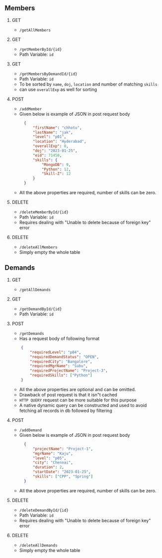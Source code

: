 ## Members

1. GET
    * `/getAllMembers`

1. GET
    * `/getMemberById/{id}`
    * Path Variable: `id`

1. GET
    * `/getMembersByDemandId/{id}`
    * Path Variable: `id`
    * To be sorted by `name`,
`doj`,
`location` and number of matching `skills`
    * can use `overallExp` as well for sorting

1. POST
    * `/addMember`
    * Given below is example of JSON in post request body  
      ```json
        {
            "firstName": "chhotu",
            "lastName": "jak",
            "level": "p01",
            "location": "Hyderabad",
            "overallExp": 8,
            "doj": "2023-01-25",
            "eid": 71450,
            "skills": {
                "MongoDB": 9,
                "Python": 12,
                "Skill-Z": 12
            }
        }
        ```
    * All the above properties are required,
number of skills can be zero.

1. DELETE
    * `/deleteMemberById/{id}`
    * Path Variable: `id`
    * Requires dealing with "Unable to delete because of foreign key" error

1. DELETE
    * `/deleteAllMembers`
    * Simply empty the whole table


## Demands

1. GET
    * `/getAllDemands`

1. GET
    * `/getDemandById/{id}`
    * Path Variable: `id`

1. POST
    * `/getDemands`
    * Has a request body of following format
    ```json
        {
            "requiredLevel": "p04",
            "requiredDemandStatus": "OPEN",
            "requiredCity": "Bangalore",
            "requiredMgrName": "Subu",
            "requiredProjectName": "Project-3",
            "requiredSkills": ["Python"]
        }
    ```
    * All the above properties are optional and can be omitted.
    * Drawback of post request is that it isn"t cached
    * `HTTP QUERY` request can be more suitable for this purpose
    * A native dynamic query can be constructed and used to avoid fetching all records in db followed by filtering

1. POST
    * `/addDemand`
    * Given below is example of JSON in post request body  
      ```json
        {
            "projectName": "Project-1",
            "mgrName": "Kaju",
            "level": "p05",
            "city": "Chennai",
            "duration": 2,
            "startDate": "2023-01-25",
            "skills": ["CPP", "Spring"]
        }
        ```
    * All the above properties are required, number of skills can be zero.

1. DELETE
    * `/deleteDemandById/{id}`
    * Path Variable: `id`
    * Requires dealing with "Unable to delete because of foreign key" error

1. DELETE
    * `/deleteAllDemands`
    * Simply empty the whole table